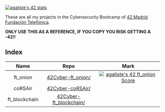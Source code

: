 [![agaliste's 42 stats](https://badge42.vercel.app/api/v2/cl4912ys5011709jxmyk6gwno/stats?cursusId=58&coalitionId=66)](https://github.com/JaeSeoKim/badge42)

These are all my projects in the Cybersecurity Bootcamp of [42 Madrid Fundación Telefónica](https://www.42madrid.com/).

**ONLY USE THIS AS A REFERENCE, IF YOU COPY YOU RISK GETTING A -42!!**

## Index

|   Name    | Repo | Mark |
|:-----------------------------------:|:------------------:|:--------------:|
ft_onion        | [42Cyber-ft_onion/](https://github.com/somedevv/42Cyber-ft_onion)  | [![agaliste's 42 ft_onion Score](https://badge42.vercel.app/api/v2/cl4912ys5011709jxmyk6gwno/project/2660337)](https://github.com/JaeSeoKim/badge42) |
coRSAir        | [42Cyber-coRSAir/](https://github.com/somedevv/42Cyber-coRSAir)  |  |
ft_blockchain        | [42Cyber-ft_blockchain/](https://github.com/somedevv/42Cyber-ft_blockchain)  |  |
